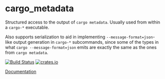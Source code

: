 # cargo_metadata

Structured access to the output of `cargo metadata`. Usually used from within a `cargo-*` executable.

Also supports serialization to aid in implementing `--message-format=json`-like
output generation in `cargo-*` subcommands, since some of the types in what
`cargo --message-format=json` emits are exactly the same as the ones from `cargo metadata`.

[![Build Status](https://api.travis-ci.org/oli-obk/cargo_metadata.svg?branch=master)](https://travis-ci.org/oli-obk/cargo_metadata)
[![crates.io](https://img.shields.io/crates/v/cargo_metadata.svg)](https://crates.io/crates/cargo_metadata)

[Documentation](https://docs.rs/cargo_metadata/)
